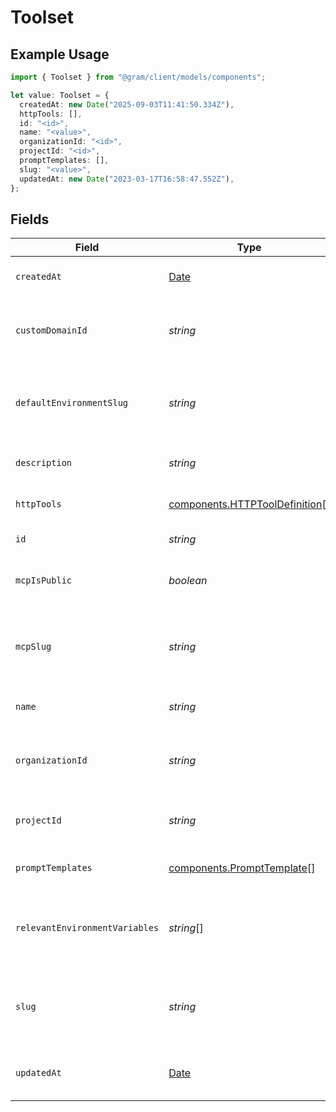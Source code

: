 # Toolset

## Example Usage

```typescript
import { Toolset } from "@gram/client/models/components";

let value: Toolset = {
  createdAt: new Date("2025-09-03T11:41:50.334Z"),
  httpTools: [],
  id: "<id>",
  name: "<value>",
  organizationId: "<id>",
  projectId: "<id>",
  promptTemplates: [],
  slug: "<value>",
  updatedAt: new Date("2023-03-17T16:58:47.552Z"),
};
```

## Fields

| Field                                                                                         | Type                                                                                          | Required                                                                                      | Description                                                                                   |
| --------------------------------------------------------------------------------------------- | --------------------------------------------------------------------------------------------- | --------------------------------------------------------------------------------------------- | --------------------------------------------------------------------------------------------- |
| `createdAt`                                                                                   | [Date](https://developer.mozilla.org/en-US/docs/Web/JavaScript/Reference/Global_Objects/Date) | :heavy_check_mark:                                                                            | When the toolset was created.                                                                 |
| `customDomainId`                                                                              | *string*                                                                                      | :heavy_minus_sign:                                                                            | The ID of the custom domain to use for the toolset                                            |
| `defaultEnvironmentSlug`                                                                      | *string*                                                                                      | :heavy_minus_sign:                                                                            | A short url-friendly label that uniquely identifies a resource.                               |
| `description`                                                                                 | *string*                                                                                      | :heavy_minus_sign:                                                                            | Description of the toolset                                                                    |
| `httpTools`                                                                                   | [components.HTTPToolDefinition](../../models/components/httptooldefinition.md)[]              | :heavy_check_mark:                                                                            | The HTTP tools in this toolset                                                                |
| `id`                                                                                          | *string*                                                                                      | :heavy_check_mark:                                                                            | The ID of the toolset                                                                         |
| `mcpIsPublic`                                                                                 | *boolean*                                                                                     | :heavy_minus_sign:                                                                            | Whether the toolset is public in MCP                                                          |
| `mcpSlug`                                                                                     | *string*                                                                                      | :heavy_minus_sign:                                                                            | A short url-friendly label that uniquely identifies a resource.                               |
| `name`                                                                                        | *string*                                                                                      | :heavy_check_mark:                                                                            | The name of the toolset                                                                       |
| `organizationId`                                                                              | *string*                                                                                      | :heavy_check_mark:                                                                            | The organization ID this toolset belongs to                                                   |
| `projectId`                                                                                   | *string*                                                                                      | :heavy_check_mark:                                                                            | The project ID this toolset belongs to                                                        |
| `promptTemplates`                                                                             | [components.PromptTemplate](../../models/components/prompttemplate.md)[]                      | :heavy_check_mark:                                                                            | The prompt templates in this toolset                                                          |
| `relevantEnvironmentVariables`                                                                | *string*[]                                                                                    | :heavy_minus_sign:                                                                            | The environment variables that are relevant to the toolset                                    |
| `slug`                                                                                        | *string*                                                                                      | :heavy_check_mark:                                                                            | A short url-friendly label that uniquely identifies a resource.                               |
| `updatedAt`                                                                                   | [Date](https://developer.mozilla.org/en-US/docs/Web/JavaScript/Reference/Global_Objects/Date) | :heavy_check_mark:                                                                            | When the toolset was last updated.                                                            |